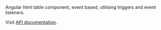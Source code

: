 Angular html table component, event based, utilising triggers and event listeners.

Visit [API documentation][1].


[1]: http://fireh-angular-table.dozy.moe
